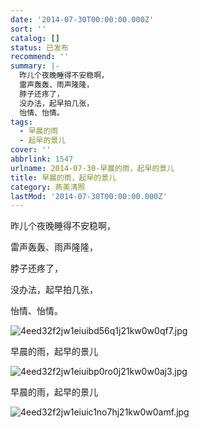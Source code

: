 ```yaml
---
date: '2014-07-30T00:00:00.000Z'
sort: ''
catalog: []
status: 已发布
recommend: ''
summary: |-
  昨儿个夜晚睡得不安稳啊，
  雷声轰轰、雨声隆隆，
  脖子还疼了，
  没办法，起早拍几张，
  怡情、怡情。
tags:
  - 早晨的雨
  - 起早的景儿
cover: ''
abbrlink: 1547
urlname: 2014-07-30-早晨的雨，起早的景儿
title: 早晨的雨，起早的景儿
category: 燕美清照
lastMod: '2014-07-30T00:00:00.000Z'
---
```


昨儿个夜晚睡得不安稳啊，


雷声轰轰、雨声隆隆，


脖子还疼了，


没办法，起早拍几张，


怡情、怡情。


![4eed32f2jw1eiuibd56q1j21kw0w0qf7.jpg](https://image.bmqy.net/upload/4eed32f2jw1eiuibd56q1j21kw0w0qf7.jpg)


早晨的雨，起早的景儿


![4eed32f2jw1eiuibp0ro0j21kw0w0aj3.jpg](https://image.bmqy.net/upload/4eed32f2jw1eiuibp0ro0j21kw0w0aj3.jpg)


早晨的雨，起早的景儿


![4eed32f2jw1eiuic1no7hj21kw0w0amf.jpg](https://image.bmqy.net/upload/4eed32f2jw1eiuic1no7hj21kw0w0amf.jpg)

